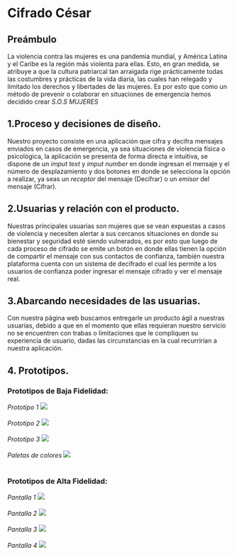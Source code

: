 # Cifrado César

## Preámbulo
La violencia contra las mujeres es una pandemia mundial, y América Latina y el Caribe es la región más violenta para ellas. Esto, en gran medida, se atribuye a que la cultura patriarcal tan arraigada rige prácticamente todas las costumbres y prácticas de la vida diaria, las cuales han relegado y limitado los derechos y libertades de las mujeres.
Es por esto que como un método de prevenir o colaborar en situaciones de emergencia hemos decidido crear *S.O.S MUJERES* 

## 1.Proceso y decisiones de diseño.
Nuestro proyecto consiste en una aplicación que cifra y decifra mensajes enviados en casos de emergencia, ya sea situaciones de violencia física o psicológica, la aplicación se presenta de forma directa e intuitiva, se dispone de un *imput text* y *imput number* en donde ingresan el mensaje y el número de desplazamiento y dos botones en donde se selecciona la opción a realizar, ya seas un *receptor* del mensaje (Decifrar) o un *emisor* del mensaje (Cifrar).

## 2.Usuarias y relación con el producto.
Nuestras principales usuarias son mujeres que se vean expuestas a casos de violencia y necesiten alertar a sus cercanos situaciones en donde su bienestar y seguridad esté siendo vulnerados, es por esto que luego de cada proceso de cifrado se emite un botón en donde ellas tienen la opción de compartir el mensaje con sus contactos de confianza, también nuestra plataforma cuenta con un sistema de decifrado el cual les permite a los usuarios de confianza poder ingresar el mensaje cifrado y ver el mensaje real.

## 3.Abarcando necesidades de las usuarias.
Con nuestra página web buscamos entregarle un producto ágil a nuestras usuarias, debido a que en el momento que ellas requieran nuestro servicio no se encuentren con trabas o limitaciones que le compliquen su experiencia de usuario, dadas las circunstancias en la cual recurririan a nuestra aplicación.

## 4. Prototipos.
### Prototipos de Baja Fidelidad:

*Prototipo 1* ![](src/Prototipo_1.jpeg)
<br> <br>
*Prototipo 2* ![](src/Prototipo_2.jpeg)
<br> <br>
*Prototipo 3* ![](src/Prototipo_3.jpg)
<br> <br>
*Paletas de colores* ![](src/Paleta_de_colores.jpeg)
<br> <br>

### Prototipos de Alta Fidelidad:

*Pantalla 1* ![](src/Pantalla_1.png)
<br> <br>
*Pantalla 2* ![](src/Pantalla_2.png)
<br> <br>
*Pantalla 3* ![](src/Panatalla_3.png)
<br> <br>
*Pantalla 4* ![](src/Panatalla_4.png)
<br> <br>